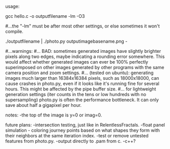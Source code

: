 


usage:
    
  gcc hello.c -o outputfilename -lm -O3

  #...the "-lm" must be after most other settings, or else sometimes it won't compile.

  ./outputfilename | ./photo.py outputimagebasename.png -
  
  #...warnings:
  #...   BAD: sometimes generated images have slightly brighter pixels along two edges, maybe indicating a rounding error somewhere. This would affect whether generated images can ever be 100% perfectly superimposed on other images generated by other programs with the same camera position and zoom settings.
  #...   (tested on ubuntu): generating images much larger than 16384x16384 pixels, such as 18000x18000, can cause crashes in photo.py, even if it looks like it's running fine for several hours. This might be affected by the pipe buffer size.
  #...   for lightweight generation settings (iter counts in the tens or low hundreds with no supersampling) photo.py is often the performance bottleneck. It can only save about half a gigapixel per hour.

notes:
  -the top of the image is y=0 or imag=0.

future plans:
  -intersection testing, just like in RelentlessFractals.
  -float panel simulation - coloring journey points based on what shapes they form with their neighbors at the same iteration index.
  -test or remove untested features from photo.py.
  -output directly to .pam from c.
  -c++?
